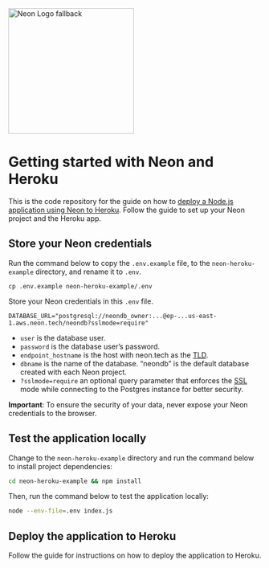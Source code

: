 <picture>
  <source media="(prefers-color-scheme: dark)" srcset="https://neon.com/brand/neon-logo-dark-color.svg">
  <source media="(prefers-color-scheme: light)" srcset="https://neon.com/brand/neon-logo-light-color.svg">
  <img width="250px" alt="Neon Logo fallback" src="https://neon.com/brand/neon-logo-dark-color.svg">
</picture>

# Getting started with Neon and Heroku

This is the code repository for the guide on how to [deploy a Node.js application using Neon to Heroku](https://neon.tech/docs/guides/heroku#deploying-to-heroku). Follow the guide to set up your Neon project and the Heroku app. 

## Store your Neon credentials

Run the command below to copy the `.env.example` file, to the `neon-heroku-example` directory, and rename it to `.env`.

```
cp .env.example neon-heroku-example/.env
```

Store your Neon credentials in this `.env` file.

```
DATABASE_URL="postgresql://neondb_owner:...@ep-...us-east-1.aws.neon.tech/neondb?sslmode=require"
```

- `user` is the database user.
- `password` is the database user’s password.
- `endpoint_hostname` is the host with neon.tech as the [TLD](https://www.cloudflare.com/en-gb/learning/dns/top-level-domain/).
- `dbname` is the name of the database. “neondb” is the default database created with each Neon project.
- `?sslmode=require` an optional query parameter that enforces the [SSL](https://www.cloudflare.com/en-gb/learning/ssl/what-is-ssl/) mode while connecting to the Postgres instance for better security.

**Important**: To ensure the security of your data, never expose your Neon credentials to the browser.


## Test the application locally

Change to the `neon-heroku-example` directory and run the command below to install project dependencies:

```bash
cd neon-heroku-example && npm install
```

Then, run the command below to test the application locally:

```bash
node --env-file=.env index.js
```

## Deploy the application to Heroku

Follow the guide for instructions on how to deploy the application to Heroku. 